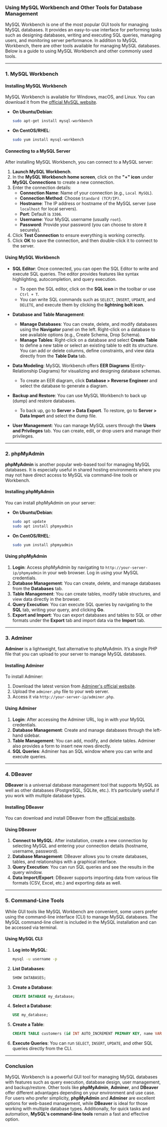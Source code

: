 ### **Using MySQL Workbench and Other Tools for Database Management**

MySQL Workbench is one of the most popular GUI tools for managing MySQL databases. It provides an easy-to-use interface for performing tasks such as designing databases, writing and executing SQL queries, managing users, and monitoring server performance. In addition to MySQL Workbench, there are other tools available for managing MySQL databases. Below is a guide to using MySQL Workbench and other commonly used tools.

---

### **1. MySQL Workbench**

#### **Installing MySQL Workbench**
MySQL Workbench is available for Windows, macOS, and Linux. You can download it from the [official MySQL website](https://dev.mysql.com/downloads/workbench/).

- **On Ubuntu/Debian**:
  ```bash
  sudo apt-get install mysql-workbench
  ```
- **On CentOS/RHEL**:
  ```bash
  sudo yum install mysql-workbench
  ```

#### **Connecting to a MySQL Server**
After installing MySQL Workbench, you can connect to a MySQL server:

1. **Launch MySQL Workbench**.
2. In the **MySQL Workbench home screen**, click on the **"+" icon** under **MySQL Connections** to create a new connection.
3. Enter the connection details:
   - **Connection Name**: Name of your connection (e.g., `Local MySQL`).
   - **Connection Method**: Choose `Standard (TCP/IP)`.
   - **Hostname**: The IP address or hostname of the MySQL server (use `localhost` for local servers).
   - **Port**: Default is `3306`.
   - **Username**: Your MySQL username (usually `root`).
   - **Password**: Provide your password (you can choose to store it securely).
4. Click **Test Connection** to ensure everything is working correctly.
5. Click **OK** to save the connection, and then double-click it to connect to the server.

#### **Using MySQL Workbench**

- **SQL Editor**: Once connected, you can open the SQL Editor to write and execute SQL queries. The editor provides features like syntax highlighting, autocompletion, and query execution.
  - To open the SQL editor, click on the **SQL icon** in the toolbar or use `Ctrl + T`.
  - You can write SQL commands such as `SELECT`, `INSERT`, `UPDATE`, and `DELETE`, and execute them by clicking the **lightning bolt icon**.

- **Database and Table Management**: 
  - **Manage Databases**: You can create, delete, and modify databases using the **Navigator** panel on the left. Right-click on a database to see available options (e.g., Create Schema, Drop Schema).
  - **Manage Tables**: Right-click on a database and select **Create Table** to define a new table or select an existing table to edit its structure. You can add or delete columns, define constraints, and view data directly from the **Table Data** tab.

- **Data Modeling**: MySQL Workbench offers **EER Diagrams** (Entity-Relationship Diagrams) for visualizing and designing database schemas.
  - To create an EER diagram, click **Database > Reverse Engineer** and select the database to generate a diagram.

- **Backup and Restore**: You can use MySQL Workbench to back up (dump) and restore databases.
  - To back up, go to **Server > Data Export**. To restore, go to **Server > Data Import** and select the dump file.

- **User Management**: You can manage MySQL users through the **Users and Privileges** tab. You can create, edit, or drop users and manage their privileges.

---

### **2. phpMyAdmin**

**phpMyAdmin** is another popular web-based tool for managing MySQL databases. It is especially useful in shared hosting environments where you may not have direct access to MySQL via command-line tools or Workbench.

#### **Installing phpMyAdmin**
You can install phpMyAdmin on your server:

- **On Ubuntu/Debian**:
  ```bash
  sudo apt update
  sudo apt install phpmyadmin
  ```

- **On CentOS/RHEL**:
  ```bash
  sudo yum install phpmyadmin
  ```

#### **Using phpMyAdmin**
1. **Login**: Access phpMyAdmin by navigating to `http://your-server-ip/phpmyadmin` in your web browser. Log in using your MySQL credentials.
2. **Database Management**: You can create, delete, and manage databases from the **Databases** tab.
3. **Table Management**: You can create tables, modify table structures, and view data directly in the browser.
4. **Query Execution**: You can execute SQL queries by navigating to the **SQL** tab, writing your query, and clicking **Go**.
5. **Export and Import**: You can export databases and tables to SQL or other formats under the **Export** tab and import data via the **Import** tab.

---

### **3. Adminer**

**Adminer** is a lightweight, fast alternative to phpMyAdmin. It’s a single PHP file that you can upload to your server to manage MySQL databases.

#### **Installing Adminer**
To install Adminer:

1. Download the latest version from [Adminer's official website](https://www.adminer.org/).
2. Upload the `adminer.php` file to your web server.
3. Access it via `http://your-server-ip/adminer.php`.

#### **Using Adminer**
1. **Login**: After accessing the Adminer URL, log in with your MySQL credentials.
2. **Database Management**: Create and manage databases through the left-hand sidebar.
3. **Table Management**: You can add, modify, and delete tables. Adminer also provides a form to insert new rows directly.
4. **SQL Queries**: Adminer has an SQL window where you can write and execute queries.

---

### **4. DBeaver**

**DBeaver** is a universal database management tool that supports MySQL as well as other databases (PostgreSQL, SQLite, etc.). It’s particularly useful if you work with multiple database types.

#### **Installing DBeaver**
You can download and install DBeaver from the [official website](https://dbeaver.io/).

#### **Using DBeaver**
1. **Connect to MySQL**: After installation, create a new connection by selecting MySQL and entering your connection details (hostname, username, password).
2. **Database Management**: DBeaver allows you to create databases, tables, and relationships with a graphical interface.
3. **Query Execution**: You can run SQL queries and see the results in the query window.
4. **Data Import/Export**: DBeaver supports importing data from various file formats (CSV, Excel, etc.) and exporting data as well.

---

### **5. Command-Line Tools**

While GUI tools like MySQL Workbench are convenient, some users prefer using the command-line interface (CLI) to manage MySQL databases. The MySQL command-line client is included in the MySQL installation and can be accessed via terminal.

#### **Using MySQL CLI**:
1. **Log into MySQL**:
   ```bash
   mysql -u username -p
   ```

2. **List Databases**:
   ```sql
   SHOW DATABASES;
   ```

3. **Create a Database**:
   ```sql
   CREATE DATABASE my_database;
   ```

4. **Select a Database**:
   ```sql
   USE my_database;
   ```

5. **Create a Table**:
   ```sql
   CREATE TABLE customers (id INT AUTO_INCREMENT PRIMARY KEY, name VARCHAR(100));
   ```

6. **Execute Queries**: You can run `SELECT`, `INSERT`, `UPDATE`, and other SQL queries directly from the CLI.

---

### **Conclusion**

MySQL Workbench is a powerful GUI tool for managing MySQL databases with features such as query execution, database design, user management, and backup/restore. Other tools like **phpMyAdmin**, **Adminer**, and **DBeaver** offer different advantages depending on your environment and use case. For users who prefer simplicity, **phpMyAdmin** and **Adminer** are excellent options for web-based management, while **DBeaver** is ideal for those working with multiple database types. Additionally, for quick tasks and automation, **MySQL's command-line tools** remain a fast and effective option.

